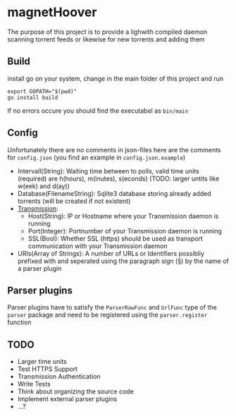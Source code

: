 magnetHoover
============
The purpose of this project is to provide a lighwith compiled daemon scanning torrent feeds or likewise for new torrents and adding them

Build
-----
install go on your system, change in the main folder of this project and run
	
	export GOPATH="$(pwd)"
    go install build

If no errors occure you should find the executabel as `bin/main`

Config
------
Unfortunately there are no comments in json-files here are the comments for `config.json` (you find an example in `config.json.example`)
* Intervall(String): Waiting time between to polls, valid time units (required) are h(hours), m(inutes), s(econds) (TODO: larger untits like w(eek) and d(ay))
* Database(FilenameString): Sqlite3 database storing already added torrents (will be created if not existent) 
* [Transmission](http://www.transmissionbt.com/):
    * Host(String): IP or Hostname where your Transmission daemon is running
    * Port(Integer): Portnumber of your Transmission daemon is running
    * SSL(Bool): Whether SSL (https) should be used as transport communication with your Transmission daemon
* URIs(Array of Strings): A number of URLs or Identifiers possibliy prefixed with and seperated using the paragraph sign (§) by the name of a parser plugin 

Parser plugins
--------------
Parser plugins have to satisfy the `ParserRawFunc` and `UrlFunc` type of the `parser` package and need to be registered using the `parser.register` function

TODO
----

 * Larger time units
 * Test HTTPS Support
 * Transmission Authentication
 * Write Tests
 * Think about organizing the source code
 * Implement external parser plugins
 * …?

